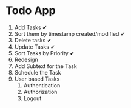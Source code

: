 # Todo App

1. Add Tasks ✔
2. Sort them by timestamp created/modified ✔
3. Delete tasks ✔
4. Update Tasks ✔
5. Sort Tasks by Priority ✔
6. Redesign
7. Add Subtext for the Task
8. Schedule the Task
9. User based Tasks
    1. Authentication
    2. Authorization
    3. Logout

